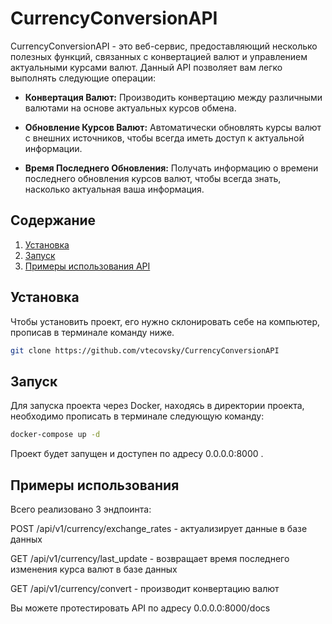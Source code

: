 # CurrencyConversionAPI

CurrencyConversionAPI - это веб-сервис, предоставляющий несколько полезных функций, связанных с конвертацией валют и управлением актуальными курсами валют. Данный API позволяет вам легко выполнять следующие операции:

- **Конвертация Валют:** Производить конвертацию между различными валютами на основе актуальных курсов обмена.

- **Обновление Курсов Валют:** Автоматически обновлять курсы валют с внешних источников, чтобы всегда иметь доступ к актуальной информации.

- **Время Последнего Обновления:** Получать информацию о времени последнего обновления курсов валют, чтобы всегда знать, насколько актуальная ваша информация.

## Содержание

1. [Установка](#установка)
2. [Запуск](#запуск)
3. [Примеры использования API](#примеры-использования)

## Установка

Чтобы установить проект, его нужно склонировать себе на компьютер, прописав в терминале команду ниже.
```bash
git clone https://github.com/vtecovsky/CurrencyConversionAPI
```

## Запуск

Для запуска проекта через Docker, находясь в директории проекта, необходимо прописать в терминале следующую команду:   
```bash
docker-compose up -d
```

Проект будет запущен и доступен по адресу 0.0.0.0:8000 .

## Примеры использования

Всего реализовано 3 эндпоинта:

POST /api/v1/currency/exchange_rates - актуализирует данные в базе данных

GET /api/v1/currency/last_update - возвращает время последнего изменения курса валют в базе данных

GET /api/v1/currency/convert - производит конвертацию валют 

Вы можете протестировать API по адресу 0.0.0.0:8000/docs

